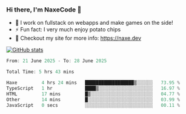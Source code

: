 ### Hi there, I'm NaxeCode 👋
- 🔭 I work on fullstack on webapps and make games on the side!
- ⚡ Fun fact: I very much enjoy potato chips
- 🔋 Checkout my site for more info: https://naxe.dev

[![GitHub stats](https://github-readme-stats.vercel.app/api?username=naxecode&theme=onedark)](https://naxe.dev)

<!--START_SECTION:waka-->

```csharp
From: 21 June 2025 - To: 28 June 2025

Total Time: 5 hrs 43 mins

Haxe         4 hrs 24 mins   ██████████████████▒░░░░░░   73.95 %
TypeScript   1 hr            ████▒░░░░░░░░░░░░░░░░░░░░   16.97 %
HTML         17 mins         █▒░░░░░░░░░░░░░░░░░░░░░░░   04.77 %
Other        14 mins         █░░░░░░░░░░░░░░░░░░░░░░░░   03.99 %
JavaScript   0 secs          ░░░░░░░░░░░░░░░░░░░░░░░░░   00.11 %
```

<!--END_SECTION:waka-->



<!--
**NaxeCode/NaxeCode** is a ✨ _special_ ✨ repository because its `README.md` (this file) appears on your GitHub profile.

Here are some ideas to get you started:

- 🔭 I’m currently working on Web apps for indie games!
- 🌱 I’m currently mastering C#
- 👯 I’m looking to collaborate on ...
- 🤔 I’m looking for help with ...
- 💬 Ask me about ...
- 📫 How to reach me: ...
- 😄 Pronouns: ...
- ⚡ Fun fact: I love chips
-->
